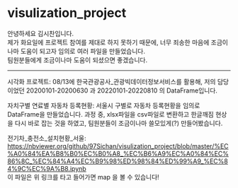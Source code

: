 # visulization_project


안녕하세요 김시찬입니다. <br>
제가 화요일에 프로젝트 참여를 제대로 하지 못하기 때문에, 너무 죄송한 마음에 조금이나마 도움이 되고자 임의로 여러 파일을 만들었습니다.<br>
팀원분들에게 조금이나마 도움이 되셨으면 좋겠습니다.

<hr>

시각화 프로젝트: 08/13에 한국관광공사_관광빅데이터정보서비스를 활용해, 저의 담당이었던 20200101-20200630 과 20220101-20220810 의 DataFrame입니다.<br>

자치구별 연료별 자동차 등록현황: 서울시 구별로 자동차 등록현황을 임의로 DataFrame을 만들었습니다. 과정 중, xlsx파일을 csv파일로 변환하고 한글깨짐 현상을 다시 바로 잡는 것을 하였고, 팀원분들이 조금이나마 쓸모있게(?) 만들어봤습니다.<br>

전기차_충전소_설치현황_서울: <br> https://nbviewer.org/github/97Sichan/visulization_project/blob/master/%EC%A0%84%EA%B8%B0%EC%B0%A8_%EC%B6%A9%EC%A0%84%EC%86%8C_%EC%84%A4%EC%B9%98%ED%98%84%ED%99%A9_%EC%84%9C%EC%9A%B8.ipynb  <br>
이 파일은 위 링크를 타고 들어가면 map 을 볼 수 있습니다!


